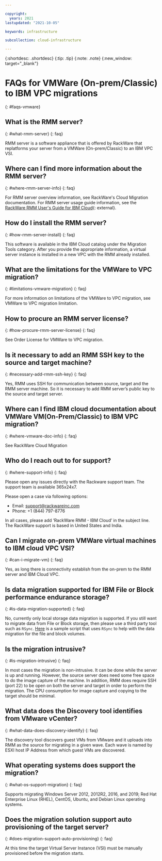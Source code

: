 ```yaml
---

copyright:
  years: 2021
lastupdated: "2021-10-05"

keywords: infrastructure

subcollection: cloud-infrastructure

---
```


{:shortdesc: .shortdesc}
{:tip: .tip}
{:note: .note}
{:new_window: target="_blank"}

# FAQs for VMWare (On-prem/Classic) to IBM VPC migrations 
{: #faqs-vmware}

## What is the RMM server? 
{: #what-rmm-server}
{: faq}

RMM server is a software appliance that is offered by RackWare that replatforms your server from a VMWare (On-prem/Classic) to an IBM VPC VSI. 
 
## Where can I find more information about the RMM server? 
{: #where-rmm-server-info}
{: faq}

For RMM server overview information, see RackWare's Cloud Migration documentation. For RMM server usage guide information, see the [RackWare RMM User's Guide for IBM Cloud](https://test.cloud.ibm.com/docs/cloud-infrastructure?topic=cloud-infrastructure-faqs-vmware#where-rmm-server-info){: external}. 
 
## How do I install the RMM server? 
{: #how-rmm-server-install}
{: faq}

This software is available in the IBM Cloud catalog under the Migration Tools category. After you provide the appropriate information, a virtual server instance is installed in a new VPC with the RMM already installed. 
 
## What are the limitations for the VMWare to VPC migration? 
{: #limitations-vmware-migration}
{: faq}

For more information on limitations of the VMWare to VPC migration, see VMWare to VPC migration limitation. 
 
 
## How to procure an RMM server license?  
{: #how-procure-rmm-server-license}
{: faq}

See Order License for VMWare to VPC migration. 
 
## Is it necessary to add an RMM SSH key to the source and target machine? 
{: #necessary-add-rmm-ssh-key}
{: faq}

Yes, RMM uses SSH for communication between source, target and the RMM server machine. So it is necessary to add RMM server’s public key to the source and target server.  
 
 
## Where can I find IBM cloud documentation about VMWare VM(On-Prem/Classic) to IBM VPC migration? 
{: #where-vmware-doc-info}
{: faq}

See RackWare Cloud Migration 
 
## Who do I reach out to for support? 
{: #where-support-info}
{: faq}

Please open any issues directly with the Rackware support team. The support team is available 365x24x7.

Please open a case via following options:

- Email: support@rackwareinc.com 
- Phone: +1 (844) 797-8776 

In all cases, please add ‘RackWare RMM - IBM Cloud’ in the subject line. The RackWare support is based in United States and India. 
 
## Can I migrate on-prem VMWare virtual machines to IBM cloud VPC VSI? 
{: #can-i-migrate-vm}
{: faq}

Yes, as long there is connectivity establish from the on-prem to the RMM server and IBM Cloud VPC. 
 
## Is data migration supported for IBM File or Block performance endurance storage? 
{: #is-data-migration-supported}
{: faq}

No, currently only local storage data migration is supported. If you still want to migrate data from File or Block storage, then please use a third party tool such as `RSync`. [Here](https://test.cloud.ibm.com/docs/cloud-infrastructure?topic=cloud-infrastructure-faqs-vmware#is-data-migration-supported) is a sample script that uses `RSync` to help with the data migration for the file and block volumes.
 
## Is the migration intrusive?  
{: #is-migration-intrusive}
{: faq}

 In most cases the migration is non-intrusive.  It can be done while the server is up and running.  However, the source server does need some free space to do the image capture of the machine.  In addition, RMM does require SSH (port 22) to be open on both the server and target in order to perform the migration.  The CPU consumption for image capture and copying to the target should be minimal. 
 
## What data does the Discovery tool identifies from VMware vCenter? 
{: #what-data-does-discovery-identify}
{: faq}

The discovery tool discovers guest VMs from VMware and it uploads into RMM as the source for migrating in a given wave. Each wave is named by ESXI host IP Address from which guest VMs are discovered.   
 
## What operating systems does support the migration?
{: #what-os-support-migration}
{: faq} 

Supports migrating Windows Server 2012, 2012R2, 2016, and 2019; Red Hat Enterprise Linux (RHEL), CentOS, Ubuntu, and Debian Linux operating systems. 
 
## Does the migration solution support auto provisioning of the target server? 
{: #does-migration-support-auto-provisioning}
{: faq}

At this time the target Virtual Server Instance (VSI) must be manually provisioned before the migration starts.   
 
 